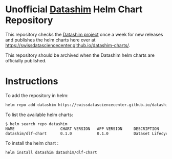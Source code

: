 # Unofficial [Datashim](https://github.com/datashim-io/datashim) Helm Chart Repository

This repository checks the [Datashim project](https://github.com/datashim-io/datashim)
once a week for new releases and publishes the helm charts here over at
https://swissdatasciencecenter.github.io/datashim-charts/.

This repository should be archived when the Datashim helm charts
are officially published.

# Instructions

To add the repository in helm:

```bash
helm repo add datashim https://swissdatasciencecenter.github.io/datashim-charts/
```

To list the available helm charts:

```bash
$ helm search repo datashim 
NAME                    CHART VERSION   APP VERSION     DESCRIPTION                      
datashim/dlf-chart      0.1.0           0.1.0           Dataset Lifecycle Framework chart
```

To install the helm chart :

```bash
helm install datashim datashim/dlf-chart
```
